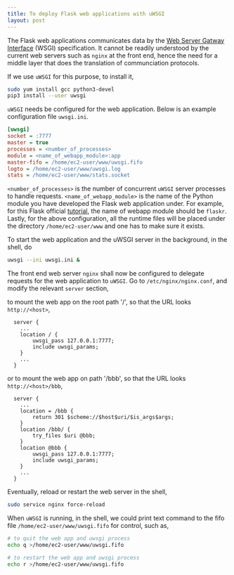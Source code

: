 ```yaml
---
title: To deploy Flask web applications with uWSGI
layout: post
---
```


The Flask web applications communicates data by the [Web Server Gatway Interface](https://en.wikipedia.org/wiki/Web_Server_Gateway_Interface) (WSGI) specification. It cannot be readily understood by the current web servers such as `nginx` at the front end, hence the need for a middle layer that does the translation of communciation protocols.

If we use `uWSGI` for this purpose, to install it,

```sh
sudo yum install gcc python3-devel
pip3 install --user uwsgi
```

`uWSGI` needs be configured for the web application. Below is an example configuration file `uwsgi.ini`.

```ini
[uwsgi]
socket = :7777
master = true
processes = <number_of_processes>
module = <name_of_webapp_module>:app
master-fifo = /home/ec2-user/www/uwsgi.fifo
logto = /home/ec2-user/www/uwsgi.log
stats = /home/ec2-user/www/stats.socket
```

`<number_of_processes>` is the number of concurrent `uWSGI` server processes to handle requests. `<name_of_webapp_module>` is the name of the Python module you have developed the Flask web application under. For example, for this Flask official [tutorial](https://flask.palletsprojects.com/en/2.3.x/tutorial/), the name of webapp module should be `flaskr`. Lastly, for the above configuration, all the runtime files will be placed under the directory `/home/ec2-user/www` and one has to make sure it exists.

To start the web application and the uWSGI server in the background, in the shell, do

```sh
uwsgi --ini uwsgi.ini &
```

The front end web server `nginx` shall now be configured to delegate requests for the web application to `uWSGI`. Go to `/etc/nginx/nginx.conf`, and modify the relevant `server` section,

to mount the web app on the root path '/', so that the URL looks `http://<host>`,

```
  server {
    ...
    location / {
		uwsgi_pass 127.0.0.1:7777;
		include uwsgi_params;
	}
    ...
  }
```

or to mount the web app on path '/bbb', so that the URL looks `http://<host>/bbb`,

```
  server {
    ...
    location = /bbb {
        return 301 $scheme://$host$uri/$is_args$args;
    }
    location /bbb/ {
        try_files $uri @bbb;
    }
    location @bbb {
		uwsgi_pass 127.0.0.1:7777;
		include uwsgi_params;
    }
    ...
  }
```

Eventually, reload or restart the web server in the shell,

```sh
sudo service nginx force-reload
```

When `uWSGI` is running, in the shell, we could print text command to the fifo file `/home/ec2-user/www/uwsgi.fifo` for control, such as,

```sh
# to quit the web app and uwsgi process
echo q >/home/ec2-user/www/uwsgi.fifo

# to restart the web app and uwsgi process
echo r >/home/ec2-user/www/uwsgi.fifo
```
